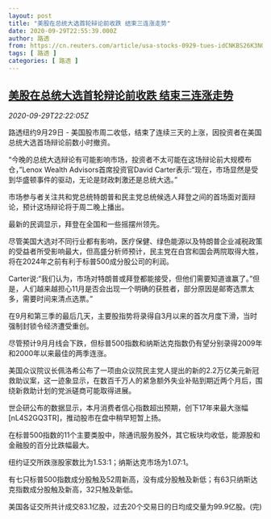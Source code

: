 ```yaml
---
layout: post
title: "美股在总统大选首轮辩论前收跌 结束三连涨走势"
date: 2020-09-29T22:55:39.000Z
author: 路透
from: https://cn.reuters.com/article/usa-stocks-0929-tues-idCNKBS26K3NQ
tags: [ 路透 ]
categories: [ 路透 ]
---
```

<!--1601420139000-->
[美股在总统大选首轮辩论前收跌 结束三连涨走势](https://cn.reuters.com/article/usa-stocks-0929-tues-idCNKBS26K3NQ)
------

<div>
<div><i>2020-09-29T22:22:05Z</i></div><p>路透纽约9月29日 - 美国股市周二收低，结束了连续三天的上涨，因投资者在美国总统大选首场辩论前数小时撤资。</p><p>“今晚的总统大选辩论有可能影响市场，投资者不太可能在这场辩论前大规模布仓，”Lenox Wealth Advisors首席投资官David Carter表示:“现在，市场显然是受到华盛顿事件的驱动，无论是财政刺激还是总统大选。”</p><p>市场参与者关注共和党总统特朗普和民主党总统候选人拜登之间的首场面对面辩论，预计这场辩论将于周二晚上播出。</p><p>最新的民调显示，拜登在全国和一些摇摆州领先。</p><p>尽管美国大选对不同行业都有影响，医疗保健、绿色能源以及特朗普企业减税政策的受益者所受影响最大，但高盛分析师预计，民主党在白宫和国会两院取得大胜，将在2024年之前有利于标普500成分股公司的利润。</p><p>Carter说:“我们认为，市场对特朗普或拜登都能接受，但他们需要知道谁赢了。”但是，人们越来越担心11月是否会出现一个明确的获胜者，部分原因是邮寄选票太多，需要时间来清点选票。”</p><p>在9月和第三季的最后几天，主要股指势将录得自3月以来的首次月度下滑，当时强制封锁令经济遭受重创。</p><p>尽管预计9月月线会下跌，但标普500指数和纳斯达克指数仍有望分别录得2009年和2000年以来最佳的两季连涨。</p><p>美国众议院议长佩洛希公布了一项由众议院民主党人提出的新的2.2万亿美元新冠救助议案，这一迹象显示，在数百千万人的紧急额外失业补贴到期近两个月后，围绕新救助计划的党派磋商可能取得进展。</p><p>世企研公布的数据显示，本月消费者信心指数超出预期，创下17年来最大涨幅[nL4S2GQ3TR]，推动股市在盘中稍早短暂上扬。</p><p>在标普500指数的11个主要类股中，除通讯服务股外，其它板块均收低，能源股和金融股的百分比跌幅最大。</p><p>纽约证交所跌涨股家数比为1.53:1；纳斯达克市场为1.07:1。</p><p>有七只标普500指数成分股触及52周新高，没有成分股触及新低；有63只纳斯达克指数成分股触及新高，32只触及新低。</p><p>美国各证交所共计成交83.1亿股，过去20个交易日的日均成交量为99.9亿股。(完)</p>
</div>
